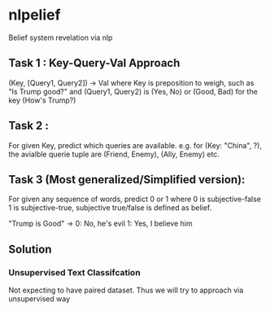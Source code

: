 # nlpelief
Belief system revelation via nlp 

## Task 1 : Key-Query-Val Approach
(Key, [Query1, Query2]) -> Val
where Key is preposition to weigh, such as "Is Trump good?" and (Query1, Query2) is (Yes, No) or (Good, Bad) for the key (How's Trump?) 

## Task 2 : 

For given Key, predict which queries are available.
e.g. for (Key: "China", ?), the avialble querie tuple are (Friend, Enemy), (Ally, Enemy) etc.

## Task 3 (Most generalized/Simplified version):

For given any sequence of words, predict 0 or 1 where 0 is subjective-false 1 is subjective-true, subjective true/false is defined as belief.

"Trump is Good" -> 0: No, he's evil 1: Yes, I believe him

## Solution

### Unsupervised Text Classifcation
Not expecting to have paired dataset. Thus we will try to approach via unsupervised way
